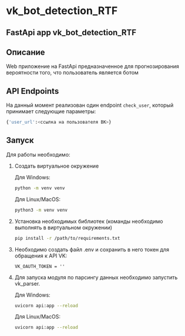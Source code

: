 # vk_bot_detection_RTF

## FastApi app vk_bot_detection_RTF

## Описание

Web приложение на FastApi предназначенное для прогнозирования вероятности того, что пользователь является ботом

## API Endpoints

На данный момент реализован один endpoint `check_user`, который принимает следующие параметры:

```python
{'user_url':<ссылка на пользователя ВК>}
```


## Запуск

Для работы необходимо:

1. Создать виртуальное окружение

    Для Windows:

    ```bash
    python -m venv venv
    ```

    Для Linux/MacOS:

    ```bash
    python3 -m venv venv
    ```

2. Установка необходимых библиотек (команды необходимо выполнять в виртуальном окружении)

    ```bash
    pip install -r /path/to/requirements.txt
    ```

3. Необходимо создать файл .env и сохранить в него токен для обращения к API VK:

    ```env
    VK_OAUTH_TOKEN = ''
    ```

4. Для запуска модуля по парсингу данных необходимо запустить vk_parser.

    Для Windows:

    ```bash
    uvicorn api:app --reload
    ```

    Для Linux/MacOS:

    ```bash
    uvicorn api:app --reload
    ```
